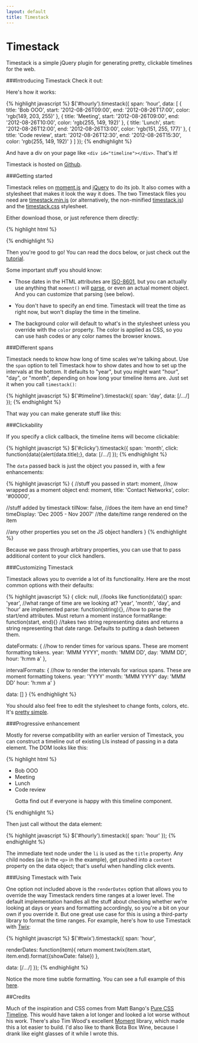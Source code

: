 ```yaml
---
layout: default
title: Timestack
---
```


Timestack
=========

Timestack is a simple jQuery plugin for generating pretty, clickable timelines for the web.

###Introducing Timestack
Check it out:

<div id='hourly'></div>

Here's how it works:

{% highlight javascript %}
$('#hourly').timestack({
  span: 'hour',
  data: [
    {
      title: 'Bob OOO',
      start: '2012-08-26T09:00',
      end: '2012-08-26T17:00',
      color: 'rgb(149, 203, 255)'
    },
    {
      title: 'Meeting',
      start: '2012-08-26T09:00',
      end: '2012-08-26T10:00',
      color: 'rgb(255, 149, 192)'
    },
    {
      title: 'Lunch',
      start: '2012-08-26T12:00',
      end: '2012-08-26T13:00',
      color: 'rgb(151, 255, 177)'
    },
    {
      title: 'Code review',
      start: '2012-08-26T12:30',
      end: '2012-08-26T15:30',
      color: 'rgb(255, 149, 192)'
    }
  ]
});
{% endhighlight %}

And have a div on your page like `<div id="timeline"></div>`. That's it!

Timestack is hosted on [Github](https://github.com/icambron/timestack).

###Getting started 

Timestack relies on [moment.js](http://momentjs.com/) and [jQuery](http://jquery.com) to do its job. It also comes with a stylesheet that makes it look the way it does. The two Timestack files you need are <a
href='files/timestack.min.js'>timestack.min.js</a> (or alternatively,
the non-minified <a href='files/timestack.js'>timestack.js</a>) and the
<a href='files/timestack.css'>timestack.css</a> stylesheet.

Either download those, or just reference them directly:

{% highlight html %}
<script src='http://code.jquery.com/jquery-1.8.0.min.js'></script>
<script src='http://icambron.github.com/timestack/files/moment.min.js'></script>
<script src='http://icambron.github.com/timestack/files/timestack.min.js'></script>
<link rel='stylesheet' type='text/css' href='http://icambron.github.com/timestack/files/timestack.css'>
{% endhighlight %}

Then you're good to go! You can read the docs below, or just check out the <a href='files/tutorial.html'>tutorial</a>.

Some important stuff you should know:

 * Those dates in the HTML attributes are [ISO-8601](http://en.wikipedia.org/wiki/ISO_8601), but you can actually use anything that `moment()` will [parse](http://momentjs.com/docs/#/parsing/javascript-date-object/), or even an actual moment object. And you can customize that parsing (see below).

 * You don't have to specify an end time. Timestack will treat the time as right now, but won't display the time in the timeline.

 * The background color will default to what's in the stylesheet unless you override with the `color` property. The color is applied as CSS, so you can use hash codes or any color names the browser knows.

###Different spans

Timestack needs to know how long of time scales we're talking about. Use the `span` option to tell Timestack how to show dates and how to set up the intervals at the bottom. It defaults to "year", but you might want "hour", "day", or "month", depending on how long your timeline items are. Just set it when you call `timestack()`:

{% highlight javascript %}
$('#timeline').timestack({
  span: 'day', 
  data: [/*...*/]
});
{% endhighlight %}

That way you can make generate stuff like this:

<div id='daily'></div>

###Clickability

If you specify a click callback, the timeline items will become clickable:

{% highlight javascript %}
$('#clicky').timestack({
  span: 'month',
  click: function(data){alert(data.title);},
  data: [/*...*/]
});
{% endhighlight %}

<div id='clicky'></div>

The `data` passed back is just the object you passed in, with a few enhancements:

{% highlight javascript %}
{
  //stuff you passed in
  start: moment,                       //now wrapped as a moment object
  end: moment,
  title: 'Contact Networks',
  color: '#00000',

  //stuff added by timestack
  tilNow: false,                       //does the item have an end time?
  timeDisplay: 'Dec 2005 - Nov 2007'   //the date/time range rendered on the item

  //any other properties you set on the JS object
handlers
}
{% endhighlight %}

Because we pass through arbitrary properties, you can use that to pass
additional content to your click handlers.

###Customizing Timestack

Timestack allows you to override a lot of its functionality. Here are the most common options with their defaults:

{% highlight javascript %}
{
  click: null,                         //looks like function(data){}
  span: 'year',                        //what range of time are we looking at? 'year', 'month', 'day', and 'hour' are implemented
  parse: function(string){},           //how to parse the start/end attributes. Must return a moment instance
  formatRange: function(start, end){}  //takes two string representing dates and returns a string representing that date range. Defaults to putting a dash between them.

  dateFormats: {                       //how to render times for various spans. These are moment formatting tokens.
    year: 'MMM YYYY',
    month: 'MMM DD',
    day: 'MMM DD',
    hour: 'h:mm a'
  },

  intervalFormats: {                   //how to render the intervals for various spans. These are moment formatting tokens.
    year: 'YYYY'
    month: 'MMM YYYY'
    day: 'MMM DD'
    hour: 'h:mm a'
  }
  
  data: []
}
{% endhighlight %}

You should also feel free to edit the stylesheet to change fonts, colors, etc. It's [pretty simple](https://github.com/icambron/timestack/blob/master/files/timestack.css).

###Progressive enhancement

Mostly for reverse compatibility with an earlier version of Timestack, you can construct a timeline out of existing LIs instead of passing in a data element. The DOM looks like this:

{% highlight html %}
<div id='timeline'>
  <ul>
    <li data-start='2012-08-26T09:00' data-end='2012-08-26T17:00' data-color='#95e6ff'>Bob OOO</li>
    <li data-start='2012-08-26T09:00' data-end='2012-08-26T10:30' data-color='#ff95c0'>Meeting</li>
    <li data-start='2012-08-26T12:00' data-end='2012-08-26T13:00' data-color='#97ffb1'>Lunch</li>
    <li data-start='2012-08-26T13:00' data-end='2012-08-26T14:30' data-color='#ff95c0'>
      Code review
      <p>Gotta find out if everyone is happy with this timeline component.<p>
    </li>
  </ul>
</div>
{% endhighlight %}

Then just call without the data element:

{% highlight javascript %}
$('#hourly').timestack({ span: 'hour' });
{% endhighlight %}

The immediate text node under the `li` is used as the `title` property. Any child nodes (as in the `<p>` in the example), get pushed into a `content` property on the data object; that's useful when handling click events.

###Using Timestack with Twix

One option not included above is the `renderDates` option that allows
you to override the way Timestack renders time ranges at a lower level.
The default implementation handles all the stuff about checking whether
we're looking at days or years and formatting accordingly, so you're a
bit on your own if you override it. But one great use case for this is using a third-party library to format
the time ranges. For example, here's how to use Timestack with [Twix](https://icambron.github.io/twix.js):

{% highlight javascript %}
$('#twix').timestack({
  span: 'hour',

  renderDates: function(item){
    return moment.twix(item.start, item.end).format({showDate: false})
  },

  data: [/*...*/]
});
{% endhighlight %}

<div id='twix'></div>

Notice the more time subtle formatting. You can see a full example of this [here](https://github.com/icambron/timestack/blob/master/examples/twix.html).

##Credits

Much of the inspiration and CSS comes from Matt Bango's [Pure CSS
Timeline](http://mattbango.com/notebook/web-development/pure-css-timeline/). This would have taken a lot longer and looked a lot worse without his work. There's also Tim Wood's excellent [Moment](http://momentjs.com/) library, which made this a lot easier to build. I'd also like to thank Bota Box Wine, because I drank like eight glasses of it while I wrote this.

